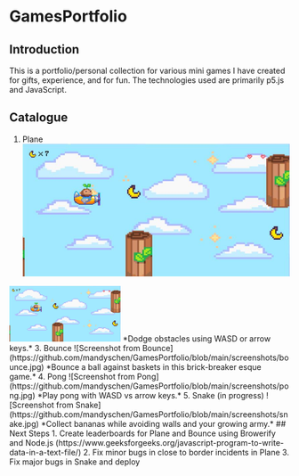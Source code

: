 # GamesPortfolio
## Introduction
This is a portfolio/personal collection for various mini games I have created for gifts, experience, and for fun. The technologies used are primarily p5.js and JavaScript.
## Catalogue
1. Plane  
![Screenshot from Plane](https://github.com/mandyschen/GamesPortfolio/blob/main/screenshots/plane.jpg)
<img src="screenshots/plane.jpg" alt="drawing" width="200" height="100"/>
*Dodge obstacles using WASD or arrow keys.*
3. Bounce  
![Screenshot from Bounce](https://github.com/mandyschen/GamesPortfolio/blob/main/screenshots/bounce.jpg)  
*Bounce a ball against baskets in this brick-breaker esque game.*
4. Pong  
![Screenshot from Pong](https://github.com/mandyschen/GamesPortfolio/blob/main/screenshots/pong.jpg)  
*Play pong with WASD vs arrow keys.*
5. Snake (in progress)  
![Screenshot from Snake](https://github.com/mandyschen/GamesPortfolio/blob/main/screenshots/snake.jpg)   
*Collect bananas while avoiding walls and your growing army.*
## Next Steps
1. Create leaderboards for Plane and Bounce using Browerify and Node.js (https://www.geeksforgeeks.org/javascript-program-to-write-data-in-a-text-file/)
2. Fix minor bugs in close to border incidents in Plane
3. Fix major bugs in Snake and deploy
